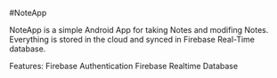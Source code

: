 #NoteApp

NoteApp is a simple Android App for taking Notes and modifing Notes. Everything is stored in the cloud and synced in Firebase Real-Time database.

Features:
Firebase Authentication
Firebase Realtime Database

